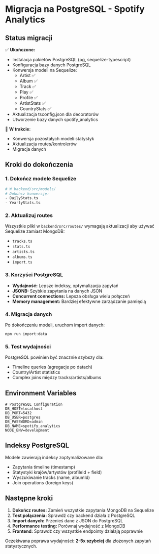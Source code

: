 # Migracja na PostgreSQL - Spotify Analytics

## Status migracji

✅ **Ukończone:**
- Instalacja pakietów PostgreSQL (pg, sequelize-typescript)
- Konfiguracja bazy danych PostgreSQL
- Konwersja modeli na Sequelize:
  - Artist ✅
  - Album ✅  
  - Track ✅
  - Play ✅
  - Profile ✅
  - ArtistStats ✅
  - CountryStats ✅
- Aktualizacja tsconfig.json dla decoratorów
- Utworzenie bazy danych spotify_analytics

🔄 **W trakcie:**
- Konwersja pozostałych modeli statystyk
- Aktualizacja routes/kontrolerów
- Migracja danych

## Kroki do dokończenia

### 1. Dokończ modele Sequelize
```bash
# W backend/src/models/
# Dokończ konwersję:
- DailyStats.ts
- YearlyStats.ts
```

### 2. Aktualizuj routes
Wszystkie pliki w `backend/src/routes/` wymagają aktualizacji aby używać Sequelize zamiast MongoDB:
- `tracks.ts`
- `stats.ts` 
- `artists.ts`
- `albums.ts`
- `import.ts`

### 3. Korzyści PostgreSQL
- **Wydajność:** Lepsze indeksy, optymalizacja zapytań
- **JSONB:** Szybkie zapytania na danych JSON
- **Concurrent connections:** Lepsza obsługa wielu połączeń
- **Memory management:** Bardziej efektywne zarządzanie pamięcią

### 4. Migracja danych
Po dokończeniu modeli, uruchom import danych:
```bash
npm run import:data
```

### 5. Test wydajności
PostgreSQL powinien być znacznie szybszy dla:
- Timeline queries (agregacje po datach)
- Country/Artist statistics
- Complex joins między tracks/artists/albums

## Environment Variables

```env
# PostgreSQL Configuration
DB_HOST=localhost
DB_PORT=5432
DB_USER=postgres  
DB_PASSWORD=admin
DB_NAME=spotify_analytics
NODE_ENV=development
```

## Indeksy PostgreSQL

Modele zawierają indeksy zoptymalizowane dla:
- Zapytania timeline (timestamp)
- Statystyki krajów/artystów (profileId + field)
- Wyszukiwanie tracks (name, albumId)
- Join operations (foreign keys)

## Następne kroki

1. **Dokończ routes:** Zamień wszystkie zapytania MongoDB na Sequelize
2. **Test połączenia:** Sprawdź czy backend działa z PostgreSQL  
3. **Import danych:** Przenieś dane z JSON do PostgreSQL
4. **Performance testing:** Porównaj wydajność z MongoDB
5. **Frontend:** Sprawdź czy wszystkie endpointy działają poprawnie

Oczekiwana poprawa wydajności: **2-5x szybciej** dla złożonych zapytań statystycznych.
